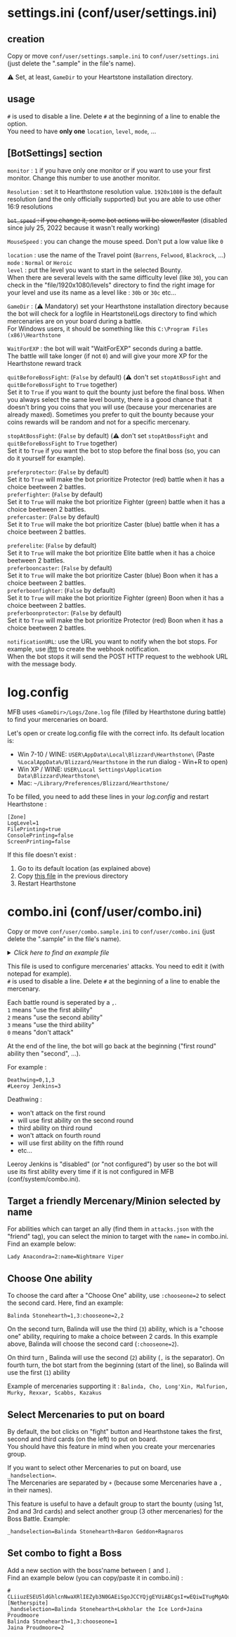 # settings.ini (conf/user/settings.ini)

## creation
Copy or move `conf/user/settings.sample.ini` to `conf/user/settings.ini` (just delete the ".sample" in the file's name).

⚠️ Set, at least, `GameDir` to your Heartstone installation directory.

## usage
`#` is used to disable a line. Delete `#` at the beginning of a line to enable the option.  
You need to have **only one** `location`, `level`, `mode`, ...


## [BotSettings] section
`monitor` : `1` if you have only one monitor or if you want to use your first monitor. Change this number to use another monitor.

`Resolution` : set it to Hearthstone resolution value. `1920x1080` is the default resolution (and the only officially supported) but you are able to use other 16:9 resolutions

~~`bot_speed` : if you change it, some bot actions will be slower/faster~~ (disabled since july 25, 2022 because it wasn't really working)

`MouseSpeed` : you can change the mouse speed. Don't put a low value like ```0```

`location` : use the name of the Travel point (```Barrens```, ```Felwood```, ```Blackrock```, ...)  
`mode` : `Normal` or `Heroic`  
`level` : put the level you want to start in the selected Bounty.  
When there are several levels with the same difficulty level (like `30`), you can check in the "file/1920x1080/levels" directory to find the right image for your level and use its name as a level like : `30b` or `30c` etc...

`GameDir` : (⚠️ Mandatory) set your Hearthstone installation directory because the bot will check for a logfile in Heartstone\Logs directory to find which mercenaries are on your board during a battle.  
For Windows users, it should be something like this `C:\Program Files (x86)\Hearthstone`

`WaitForEXP` : the bot will wait "WaitForEXP" seconds during a battle.  
The battle will take longer (if not `0`) and will give your more XP for the Hearthstone reward track

`quitBeforeBossFight`:  (`False` by default) (⚠️ don't set `stopAtBossFight` and `quitBeforeBossFight` to `True` together)  
Set it to `True` if you want to quit the bounty just before the final boss. When you always select the same level bounty, there is a good chance that it doesn't bring you coins that you will use (because your mercenaries are already maxed). Sometimes you prefer to quit the bounty because your coins rewards will be random and not for a specific mercenary.

`stopAtBossFight`: (`False` by default) (⚠️ don't set `stopAtBossFight` and `quitBeforeBossFight` to `True` together)  
Set it to `True` if you want the bot to stop before the final boss (so, you can do it yourself for example). 

`preferprotector`: (`False` by default)  
Set it to `True` will make the bot prioritize Protector (red) battle when it has a choice beetween 2 battles.  
`preferfighter`: (`False` by default)  
Set it to `True` will make the bot prioritize Fighter (green) battle when it has a choice beetween 2 battles.  
`prefercaster`: (`False` by default)  
Set it to `True` will make the bot prioritize Caster (blue) battle when it has a choice beetween 2 battles.

`preferelite`: (`False` by default)  
Set it to `True` will make the bot prioritize Elite battle when it has a choice beetween 2 battles.   
`preferbooncaster`: (`False` by default)  
Set it to `True` will make the bot prioritize Caster (blue) Boon when it has a choice beetween 2 battles.   
`preferboonfighter`: (`False` by default)  
Set it to `True` will make the bot prioritize Fighter (green) Boon when it has a choice beetween 2 battles.   
`preferboonprotector`: (`False` by default)  
Set it to `True` will make the bot prioritize Protector (red) Boon when it has a choice beetween 2 battles.   

`notificationURL`: use the URL you want to notify when the bot stops. For example, use [ifttt](https://ifttt.com/) to create the webhook notification.  
When the bot stops it will send the POST HTTP request to the webhook URL with the message body.

# log.config

MFB uses `<GameDir>/Logs/Zone.log` file (filled by Hearthstone during battle) to find your mercenaries on board.

Let's open or create log.config file with the correct info. Its default location is:
* Win 7-10 / WINE: `USER\AppData\Local\Blizzard\Hearthstone\`  (Paste `%LocalAppData%/Blizzard/Hearthstone` in the run dialog - Win+R to open)
* Win XP / WINE: `USER\Local Settings\Application Data\Blizzard\Hearthstone\`
* Mac: `~/Library/Preferences/Blizzard/Hearthstone/`

To be filled, you need to add these lines in your *log.config* and restart Hearthstone : 
```
[Zone]
LogLevel=1
FilePrinting=true
ConsolePrinting=false
ScreenPrinting=false
```

If this file doesn't exist : 
1. Go to its default location (as explained above)
2. Copy [this file](https://github.com/Efemache/Mercenaries-Farm-bot/blob/main/tools/log.config) in the previous directory
3. Restart Hearthstone



# combo.ini (conf/user/combo.ini)

Copy or move `conf/user/combo.sample.ini` to `conf/user/combo.ini` (just delete the ".sample" in the file's name).

<details><summary><i>Click here to find an example file</i></summary>

```
[Mercenary]
Alexstrasza=1,3
Anduin Wrynn=1,2
Antonidas=1
Aranna Starseeker=2,3,1
Baine Bloodhoof=1
#Balinda Stonehearth=2,3:chooseone=2
Balinda Stonehearth=1
Baron Geddon=2
Blademaster Samuro=1,3
Blink Fox=1,1,2
Brann Bronzebeard=1,2,3
Brightwing=1
Bru'kan=1,1,3
C'Thun=1,2
Cairne Bloodhoof=1
Captain Galvangar=1,3,2
Captain Hooktusk=1,2,3
Cariel Roame=2,1
Chi-Ji=1,1,3
Cookie, the Cook=1
Cornelius Roame=1,2,2
Deathwing=1,2,3
Diablo=1,2,3,2,3,2,3
Edwin, Defias Kingpin=1,2,3
Elise Starseeker=1,2,3
Eudora=1,2
Fathom-Lord Karathress=1,2
Kazakus, golem shaper=1
Garona Halforcen=1,2,3
Garrosh Hellscream=1,3
Genn Greymane=2,3,1
Gruul=1,2,3
Grommash Hellscream=2,3
Guff Runetotem=2
Illidan Stormrage=1,3,2
Jaina Proudmoore=1,3,2
King Krush=1,2,3
King Mukla=1,3
Kurtrus Ashfallen=1,3,2,3,2
Lady Anacondra=1
Lady Vashj=1,2,3
Leeroy Jenkins=1,2,3
Lokholar the Ice Lord=1
Long'xin=1
Lord Jaraxxus=3,2,1
Lord Slitherspear=1,2,3
Lorewalker Cho=1,2,3
Malfurion=1
Mannoroth=1,3
Millhouse Manastorm=1,2,3
Morgl the Oracle=1,2,1,2,1,2
Mr. Smite=1
Murky=1,3
Mutanus=1,2,2,2,2,2,2,2
Natalie Seline=1,3
Neeru Fireblade=1,1,3
Nefarian=1,3
Nemsy Necrofizzle=1,3,2
Niuzao=1,3
Patches the Pirate=1,2,3
Prince Malchezaar=1,2,3
Old Murk-Eye=1,2,3,2,3,2,3
Onyxia=1,3
Prophet Velen=1,3
Queen Azshara=1,2,3
Ragnaros=2
Rathorian=1,2,3
Rattlegore=1,2,3
Rokara=1,3
Scabbs Cutterbutter=1,2:chooseone=2
Sir Finley=1,3,2
Sinestra=1,3,2
Sky Admiral Rogers=1,3
Sneed=1,2
Sylvanas Windrunner=1,1,3
Tamsin Roame=1
Tavish Stormpike=1
Tess Greymane=1,2,3
The lich king=1,2
Thrall=1
Tidemistress Athissa=1,1,3,3
Trigore the Lasher=2
Tyrael=1,3,2
Tyrande Whisperwind=1,2
Valeera Sanguinar=1,2,3
Vanessa VanCleef=1
Vanndar Stormpike=1,1,3
Varden Dawngrasp=1
Varian Wrynn=3
Varok Saurfang=1,2
Vol'jin=1,2
War Master Voone=1,2,3
Wrathion=1,2,3
Yogg-Saron=1,2
Yu'lon=2
Xuen=1,3
Xyrella=1,3
Yrel=1,2,3
Ysera=1,2,3
Y'Shaarj=1,2
Uther Lightbringer=1,3,2
Zar'jira, the Sea Witch=1,3,2

[Neutral]
#Bladehand Berserker=1
Boggy=0
#Devilsaur=1
#Dragonmaw Poacher=1
#Drakonid=1
#Eudora's Cannon=0
#Elementium Terror=1
#Fathom Guard=1
#Fel Infernal=0
#Felfin Navigator=1
#Giantfin=1
#Greater Golem=1
#Grounding Totem=0
#Hozen Troublemaker=1
#Huffer=1
#Hulking Overfiend=1
#Hungry Naga=1
#Imp Familiar=2
#Jade Golem=0
#Lesser Fire Elemental=2
#Lesser Water Elemental=1
#Marching Murlocs=1
#Misha=1
#Mogu Conqueror=1
#Mukla's big brother=0
#Nightmare Viper=1
#Patchling=1
#Pufferfisher=1
#Saurok Raider=1
#Spawn of N'Zoth=1
#Spud M.E.=1
#Stonemaul Banner=2
#Superior Golem=1
#Void Consumer=1
#Water Elemental=1
#Warlord Parjesh=0
#Wavethrasher=0
```
</details>

This file is used to configure mercenaries' attacks. You need to edit it (with notepad for example).  
`#` is used to disable a line. Delete `#` at the beginning of a line to enable the mercenary.

Each battle round is seperated by a `,`.  
`1` means "use the first ability"  
`2` means "use the second ability"  
`3` means "use the third ability"  
`0` means "don't attack"  

At the end of the line, the bot will go back at the beginning ("first round" ability then "second", ...).


For example : 

```
Deathwing=0,1,3
#Leeroy Jenkins=3
```
Deathwing :  
- won't attack on the first round
- will use first ability on the second round
- third ability on third round
- won't attack on fourth round
- will use first ability on the fifth round
- etc...

Leeroy Jenkins is "disabled" (or "not configured") by user so the bot will use its first ability every time if it is not configured in MFB (conf/system/combo.ini).

## Target a friendly Mercenary/Minion selected by name
For abilities which can target an ally (find them in `attacks.json` with the "friend" tag), you can select the minion to target with the `name=` in combo.ini. Find an example below:  
```
Lady Anacondra=2:name=Nightmare Viper
```


## Choose One ability
To choose the card after a "Choose One" ability, use `:chooseone=2` to select the second card. Here, find an example: 
```
Balinda Stonehearth=1,3:chooseone=2,2
```
On the second turn, Balinda will use the third (`3`) ability, which is a "choose one" ability, requiring to make a choice between 2 cards. In this example above, Balinda will choose the second card (`:chooseone=2`).

On third turn , Balinda will use the second (`2`) ability (`,` is the separator).
On fourth turn, the bot start from the beginning (start of the line), so Balinda will use the first (`1`) ability

Example of mercenaries supporting it : `Balinda, Cho, Long'Xin, Malfurion, Murky, Rexxar, Scabbs, Kazakus`

## Select Mercenaries to put on board
By default, the bot clicks on "fight" button and Hearthstone takes the first, second and third cards (on the left) to put on board.  
You should have this feature in mind when you create your mercenaries group.  

If you want to select other Mercenaries to put on board, use `_handselection=`.  
The Mercenaries are separated by `+` (because some Mercenaries have a `,` in their names).  

This feature is useful to have a default group to start the bounty (using 1st, 2nd and 3rd cards) and select another group (3 other mercenaries) for the Boss Battle.
Example:
```
_handselection=Balinda Stonehearth+Baron Geddon+Ragnaros
```

## Set combo to fight a Boss
Add a new section with the boss'name between `[` and `]`.  
Find an example below (you can copy/paste it in combo.ini) :  
```
# CLiiuzESEU5ldGhlcnNwaXRlIEZyb3N0GAEiSgoJCCYQjgEYUiABCgsI+wEQiwIYugMgAQoKCGEQkgEYzgEgAAoLCPkBEIQCGLADIAAKCghjEJUBGNQBIAAKCwiVARDgARiMAiAAKJsB
[Netherspite]
_handselection=Balinda Stonehearth+Lokholar the Ice Lord+Jaina Proudmoore
Balinda Stonehearth=1,3:chooseone=1
Jaina Proudmoore=2
```

